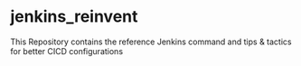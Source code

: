 # jenkins_reinvent
This Repository contains the reference Jenkins command and tips &amp; tactics for better CICD configurations 
